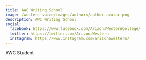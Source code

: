 ```yaml
---
title: AWC Writing School
image: /western-voice/images/authors/author-avatar.png
description: AWC Writing School
social:
  facebook: https://www.facebook.com/ArizonaWesternCollege/
  twitter: https://twitter.com/ArizonaWestern
  instagram: https://www.instagram.com/arizonawestern/
---
```


AWC Student